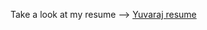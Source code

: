Take a look at my resume --> [Yuvaraj resume](https://yuvarajchandirasekaran.github.io/yuvaraj-cv/) 
